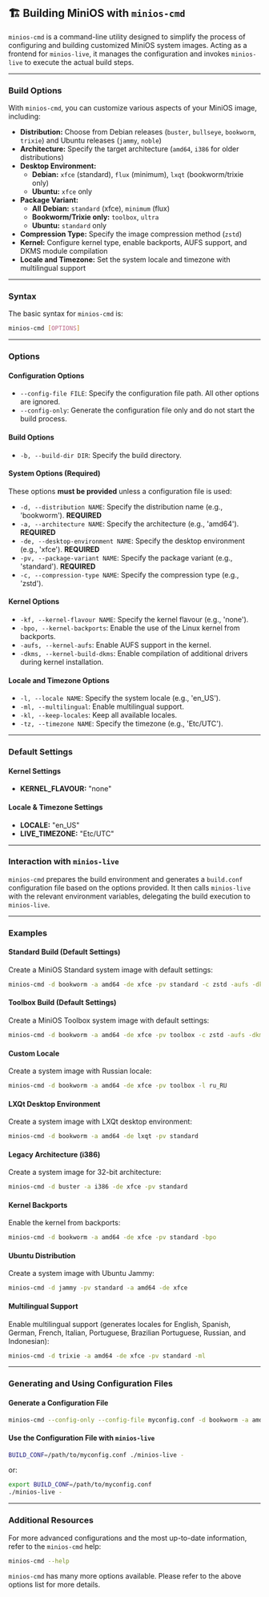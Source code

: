 ## 🏗️ Building MiniOS with `minios-cmd`

`minios-cmd` is a command-line utility designed to simplify the process of configuring and building customized MiniOS system images. Acting as a frontend for `minios-live`, it manages the configuration and invokes `minios-live` to execute the actual build steps.

---

### Build Options

With `minios-cmd`, you can customize various aspects of your MiniOS image, including:

- **Distribution:** Choose from Debian releases (`buster`, `bullseye`, `bookworm`, `trixie`) and Ubuntu releases (`jammy`, `noble`)
- **Architecture:** Specify the target architecture (`amd64`, `i386` for older distributions)
- **Desktop Environment:** 
  - **Debian:** `xfce` (standard), `flux` (minimum), `lxqt` (bookworm/trixie only)
  - **Ubuntu:** `xfce` only
- **Package Variant:** 
  - **All Debian:** `standard` (xfce), `minimum` (flux)
  - **Bookworm/Trixie only:** `toolbox`, `ultra`
  - **Ubuntu:** `standard` only
- **Compression Type:** Specify the image compression method (`zstd`)
- **Kernel:** Configure kernel type, enable backports, AUFS support, and DKMS module compilation
- **Locale and Timezone:** Set the system locale and timezone with multilingual support

---

### Syntax

The basic syntax for `minios-cmd` is:

```bash
minios-cmd [OPTIONS]
```

---

### Options

#### Configuration Options
- `--config-file FILE`: Specify the configuration file path. All other options are ignored.
- `--config-only`: Generate the configuration file only and do not start the build process.

#### Build Options
- `-b, --build-dir DIR`: Specify the build directory.

#### System Options (Required)
These options **must be provided** unless a configuration file is used:

- `-d, --distribution NAME`: Specify the distribution name (e.g., 'bookworm'). **REQUIRED**
- `-a, --architecture NAME`: Specify the architecture (e.g., 'amd64'). **REQUIRED** 
- `-de, --desktop-environment NAME`: Specify the desktop environment (e.g., 'xfce'). **REQUIRED**
- `-pv, --package-variant NAME`: Specify the package variant (e.g., 'standard'). **REQUIRED**
- `-c, --compression-type NAME`: Specify the compression type (e.g., 'zstd').

#### Kernel Options
- `-kf, --kernel-flavour NAME`: Specify the kernel flavour (e.g., 'none').
- `-bpo, --kernel-backports`: Enable the use of the Linux kernel from backports.
- `-aufs, --kernel-aufs`: Enable AUFS support in the kernel.
- `-dkms, --kernel-build-dkms`: Enable compilation of additional drivers during kernel installation.

#### Locale and Timezone Options
- `-l, --locale NAME`: Specify the system locale (e.g., 'en_US').
- `-ml, --multilingual`: Enable multilingual support.
- `-kl, --keep-locales`: Keep all available locales.
- `-tz, --timezone NAME`: Specify the timezone (e.g., 'Etc/UTC').

---

### Default Settings

#### Kernel Settings
- **KERNEL_FLAVOUR:** "none"

#### Locale & Timezone Settings  
- **LOCALE:** "en_US"
- **LIVE_TIMEZONE:** "Etc/UTC"

---

### Interaction with `minios-live`

`minios-cmd` prepares the build environment and generates a `build.conf` configuration file based on the options provided. It then calls `minios-live` with the relevant environment variables, delegating the build execution to `minios-live`.

---

### Examples

#### Standard Build (Default Settings)
Create a MiniOS Standard system image with default settings:

```bash
minios-cmd -d bookworm -a amd64 -de xfce -pv standard -c zstd -aufs -dkms -kl
```

#### Toolbox Build (Default Settings)
Create a MiniOS Toolbox system image with default settings:

```bash
minios-cmd -d bookworm -a amd64 -de xfce -pv toolbox -c zstd -aufs -dkms -kl
```

#### Custom Locale
Create a system image with Russian locale:

```bash
minios-cmd -d bookworm -a amd64 -de xfce -pv toolbox -l ru_RU
```

#### LXQt Desktop Environment
Create a system image with LXQt desktop environment:

```bash
minios-cmd -d bookworm -a amd64 -de lxqt -pv standard
```

#### Legacy Architecture (i386)
Create a system image for 32-bit architecture:

```bash
minios-cmd -d buster -a i386 -de xfce -pv standard
```

#### Kernel Backports
Enable the kernel from backports:

```bash
minios-cmd -d bookworm -a amd64 -de xfce -pv standard -bpo
```

#### Ubuntu Distribution
Create a system image with Ubuntu Jammy:

```bash
minios-cmd -d jammy -pv standard -a amd64 -de xfce
```

#### Multilingual Support
Enable multilingual support (generates locales for English, Spanish, German, French, Italian, Portuguese, Brazilian Portuguese, Russian, and Indonesian):

```bash
minios-cmd -d trixie -a amd64 -de xfce -pv standard -ml
```

---

### Generating and Using Configuration Files

#### Generate a Configuration File

```bash
minios-cmd --config-only --config-file myconfig.conf -d bookworm -a amd64 -de xfce -pv standard
```

#### Use the Configuration File with `minios-live`

```bash
BUILD_CONF=/path/to/myconfig.conf ./minios-live -
```

or:

```bash
export BUILD_CONF=/path/to/myconfig.conf
./minios-live -
```

---

### Additional Resources

For more advanced configurations and the most up-to-date information, refer to the `minios-cmd` help:

```bash
minios-cmd --help
```

`minios-cmd` has many more options available. Please refer to the above options list for more details.

